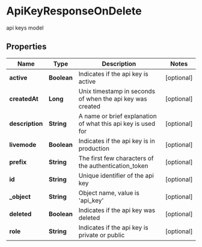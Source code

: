 

# ApiKeyResponseOnDelete

api keys model

## Properties

| Name | Type | Description | Notes |
|------------ | ------------- | ------------- | -------------|
|**active** | **Boolean** | Indicates if the api key is active |  [optional] |
|**createdAt** | **Long** | Unix timestamp in seconds of when the api key was created |  [optional] |
|**description** | **String** | A name or brief explanation of what this api key is used for |  [optional] |
|**livemode** | **Boolean** | Indicates if the api key is in production |  [optional] |
|**prefix** | **String** | The first few characters of the authentication_token |  [optional] |
|**id** | **String** | Unique identifier of the api key |  [optional] |
|**_object** | **String** | Object name, value is &#39;api_key&#39; |  [optional] |
|**deleted** | **Boolean** | Indicates if the api key was deleted |  [optional] |
|**role** | **String** | Indicates if the api key is private or public |  [optional] |



